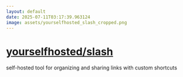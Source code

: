 ```yaml
---
layout: default
date: 2025-07-11T03:17:39.963124
image: assets/yourselfhosted_slash_cropped.png
---
```


# [yourselfhosted/slash](https://github.com/yourselfhosted/slash)

self-hosted tool for organizing and sharing links with custom shortcuts
